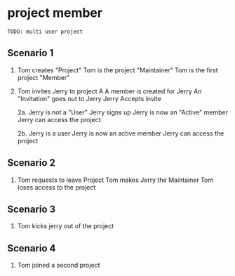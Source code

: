 # project member

`TODO: multi user project`

## Scenario 1

1. Tom creates "Project"
   Tom is the project "Maintainer"
   Tom is the first project "Member"
2. Tom invites Jerry to project A
   A member is created for Jerry
   An "Invitation" goes out to Jerry
   Jerry Accepts invite

   2a. Jerry is not a "User"
   Jerry signs up
   Jerry is now an "Active" member
   Jerry can access the project

   2b. Jerry is a user
   Jerry is now an active member
   Jerry can access the project

## Scenario 2

1. Tom requests to leave Project
   Tom makes Jerry the Maintainer
   Tom loses access to the project

## Scenario 3

1. Tom kicks jerry out of the project

## Scenario 4

1. Tom joined a second project
